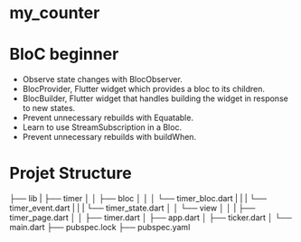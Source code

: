 # my_counter

# BloC beginner

- Observe state changes with BlocObserver.
- BlocProvider, Flutter widget which provides a bloc to its children.
- BlocBuilder, Flutter widget that handles building the widget in response to new states.
- Prevent unnecessary rebuilds with Equatable.
- Learn to use StreamSubscription in a Bloc.
- Prevent unnecessary rebuilds with buildWhen.

# Projet Structure

├── lib
| ├── timer
│ │ ├── bloc
│ │ │ └── timer_bloc.dart
| | | └── timer_event.dart
| | | └── timer_state.dart
│ │ └── view
│ │ | ├── timer_page.dart
│ │ ├── timer.dart
│ ├── app.dart
│ ├── ticker.dart
│ └── main.dart
├── pubspec.lock
├── pubspec.yaml
